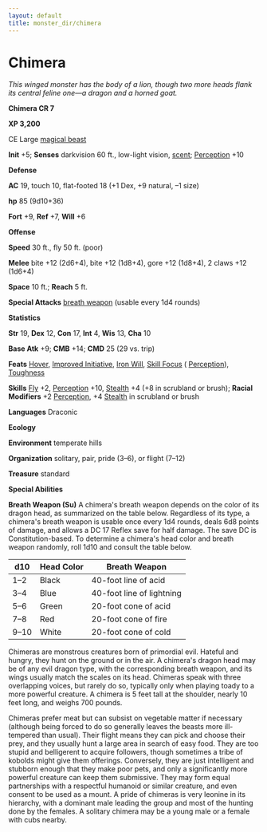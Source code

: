 ```yaml
---
layout: default
title: monster_dir/chimera
---
```

# Chimera

_This winged monster has the body of a lion, though two more heads flank its central feline one—a dragon and a horned goat._

**Chimera CR 7**

**XP 3,200**

CE Large [magical beast](creatureTypes#_magical-beast)

**Init** +5; **Senses** darkvision 60 ft., low-light vision, [scent](universalMonsterRules#_scent); [Perception](../skill_dir/perception#_perception) +10

**Defense**

**AC** 19, touch 10, flat-footed 18 (+1 Dex, +9 natural, –1 size)

**hp** 85 (9d10+36)

**Fort** +9, **Ref** +7, **Will** +6

**Offense**

**Speed** 30 ft., fly 50 ft. (poor)

**Melee** bite +12 (2d6+4), bite +12 (1d8+4), gore +12 (1d8+4), 2 claws +12 (1d6+4)

**Space** 10 ft.; **Reach** 5 ft.

**Special Attacks** [breath weapon](universalMonsterRules#_breath-weapon) (usable every 1d4 rounds)

**Statistics**

**Str** 19, **Dex** 12, **Con** 17, **Int** 4, **Wis** 13, **Cha** 10

**Base Atk** +9; **CMB** +14; **CMD** 25 (29 vs. trip)

**Feats** [Hover](monsterFeats#_hover), [Improved Initiative](../feats#_improved-initiative), [Iron Will](../feats#_iron-will), [Skill Focus](../feats#_skill-focus) ( [Perception](../skill_dir/perception#_perception)), [Toughness](../feats#_toughness)

**Skills** [Fly](../skill_dir/fly#_fly) +2, [Perception](../skill_dir/perception#_perception) +10, [Stealth](../skill_dir/stealth#_stealth) +4 (+8 in scrubland or brush); **Racial Modifiers** +2 [Perception](../skill_dir/perception#_perception), +4 [Stealth](../skill_dir/stealth#_stealth) in scrubland or brush

**Languages** Draconic

**Ecology**

**Environment** temperate hills

**Organization** solitary, pair, pride (3–6), or flight (7–12)

**Treasure** standard

**Special Abilities**

**Breath Weapon (Su)** A chimera's breath weapon depends on the color of its dragon head, as summarized on the table below. Regardless of its type, a chimera's breath weapon is usable once every 1d4 rounds, deals 6d8 points of damage, and allows a DC 17 Reflex save for half damage. The save DC is Constitution-based. To determine a chimera's head color and breath weapon randomly, roll 1d10 and consult the table below.

  
  

| d10 | Head Color | Breath Weapon |
| --- | --- | --- |
| 1–2 | Black | 40-foot line of acid |
| 3–4 | Blue | 40-foot line of lightning |
| 5–6 | Green | 20-foot cone of acid |
| 7–8 | Red | 20-foot cone of fire |
| 9–10 | White | 20-foot cone of cold |

Chimeras are monstrous creatures born of primordial evil. Hateful and hungry, they hunt on the ground or in the air. A chimera's dragon head may be of any evil dragon type, with the corresponding breath weapon, and its wings usually match the scales on its head. Chimeras speak with three overlapping voices, but rarely do so, typically only when playing toady to a more powerful creature. A chimera is 5 feet tall at the shoulder, nearly 10 feet long, and weighs 700 pounds.

Chimeras prefer meat but can subsist on vegetable matter if necessary (although being forced to do so generally leaves the beasts more ill-tempered than usual). Their flight means they can pick and choose their prey, and they usually hunt a large area in search of easy food. They are too stupid and belligerent to acquire followers, though sometimes a tribe of kobolds might give them offerings. Conversely, they are just intelligent and stubborn enough that they make poor pets, and only a significantly more powerful creature can keep them submissive. They may form equal partnerships with a respectful humanoid or similar creature, and even consent to be used as a mount. A pride of chimeras is very leonine in its hierarchy, with a dominant male leading the group and most of the hunting done by the females. A solitary chimera may be a young male or a female with cubs nearby.

